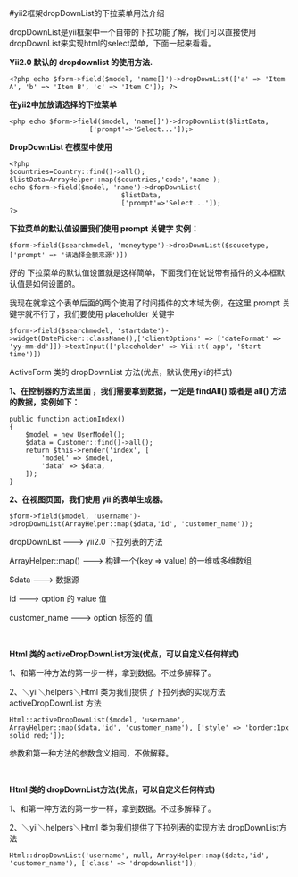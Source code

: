#yii2框架dropDownList的下拉菜单用法介绍

dropDownList是yii框架中一个自带的下拉功能了解，我们可以直接使用dropDownList来实现html的select菜单，下面一起来看看。

**Yii2.0 默认的 dropdownlist 的使用方法.**

	<?php echo $form->field($model, 'name[]')->dropDownList(['a' => 'Item A', 'b' => 'Item B', 'c' => 'Item C']); ?>

**在yii2中加放请选择的下拉菜单**

	<php echo $form->field($model, 'name[]')->dropDownList($listData, 
                        ['prompt'=>'Select...']);>
                        
**DropDownList 在模型中使用**

	<?php 
	$countries=Country::find()->all();
	$listData=ArrayHelper::map($countries,'code','name');
	echo $form->field($model, 'name')->dropDownList(
                                $listData, 
                                ['prompt'=>'Select...']);
    ?>

**下拉菜单的默认值设置我们使用 prompt 关键字 实例：**

	$form->field($searchmodel, 'moneytype')->dropDownList($soucetype, ['prompt' => '请选择金额来源')])

好的 下拉菜单的默认值设置就是这样简单，下面我们在说说带有插件的文本框默认值是如何设置的。

我现在就拿这个表单后面的两个使用了时间插件的文本域为例，在这里 prompt 关键字就不行了，我们要使用 placeholder 关键字

	$form->field($searchmodel, 'startdate')->widget(DatePicker::className(),['clientOptions' => ['dateFormat' => 'yy-mm-dd']])->textInput(['placeholder' => Yii::t('app', 'Start time')])


ActiveForm 类的 dropDownList 方法(优点，默认使用yii的样式)

**1、在控制器的方法里面 ，我们需要拿到数据，一定是 findAll() 或者是 all() 方法的数据，实例如下：**

	public function actionIndex()
    {
        $model = new UserModel();
        $data = Customer::find()->all();
        return $this->render('index', [
            'model' => $model,
            'data' => $data,
        ]);
    }	
    
**2、在视图页面，我们使用 yii 的表单生成器。**

	$form->field($model, 'username')->dropDownList(ArrayHelper::map($data,'id', 'customer_name'));
	
dropDownList           --->     yii2.0  下拉列表的方法

ArrayHelper::map()     --->     构建一个(key => value) 的一维或多维数组

$data               --->     数据源

id                  --->     option 的 value 值

customer_name       --->     option 标签的 值

<br />

**Html 类的 activeDropDownList方法(优点，可以自定义任何样式)**

1、和第一种方法的第一步一样，拿到数据。不过多解释了。

2、＼yii＼helpers＼Html 类为我们提供了下拉列表的实现方法 activeDropDownList 方法

	Html::activeDropDownList($model, 'username', ArrayHelper::map($data,'id', 'customer_name'), ['style' => 'border:1px solid red;']);


参数和第一种方法的参数含义相同，不做解释。

<br />

**Html 类的 dropDownList方法(优点，可以自定义任何样式)**

1、和第一种方法的第一步一样，拿到数据。不过多解释了。

2、＼yii＼helpers＼Html 类为我们提供了下拉列表的实现方法 dropDownList方法

	Html::dropDownList('username', null, ArrayHelper::map($data,'id', 'customer_name'), ['class' => 'dropdownlist']);